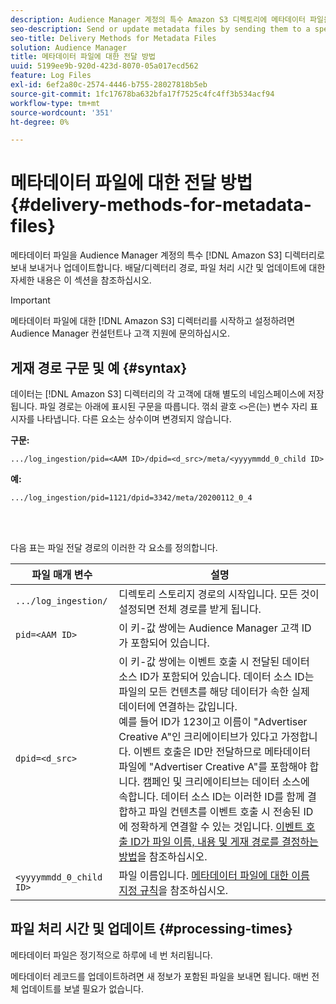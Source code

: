 ```yaml
---
description: Audience Manager 계정의 특수 Amazon S3 디렉토리에 메타데이터 파일을 전송하여 전송하거나 업데이트합니다. 배달/디렉터리 경로, 파일 처리 시간 및 업데이트에 대한 자세한 내용은 이 섹션을 참조하십시오.
seo-description: Send or update metadata files by sending them to a special Amazon S3 directory for your Audience Manager account. Refer to this section for information about delivery/directory paths, file processing times, and updates.
seo-title: Delivery Methods for Metadata Files
solution: Audience Manager
title: 메타데이터 파일에 대한 전달 방법
uuid: 5199ee9b-920d-423d-8070-05a017ecd562
feature: Log Files
exl-id: 6ef2a80c-2574-4446-b755-28027818b5eb
source-git-commit: 1fc17678ba632bfa17f7525c4fc4ff3b534acf94
workflow-type: tm+mt
source-wordcount: '351'
ht-degree: 0%

---
```


# 메타데이터 파일에 대한 전달 방법{#delivery-methods-for-metadata-files}

메타데이터 파일을 Audience Manager 계정의 특수 [!DNL Amazon S3] 디렉터리로 보내 보내거나 업데이트합니다. 배달/디렉터리 경로, 파일 처리 시간 및 업데이트에 대한 자세한 내용은 이 섹션을 참조하십시오.

>[!IMPORTANT]
>
> 메타데이터 파일에 대한 [!DNL Amazon S3] 디렉터리를 시작하고 설정하려면 Audience Manager 컨설턴트나 고객 지원에 문의하십시오.

## 게재 경로 구문 및 예 {#syntax}

데이터는 [!DNL Amazon S3] 디렉터리의 각 고객에 대해 별도의 네임스페이스에 저장됩니다. 파일 경로는 아래에 표시된 구문을 따릅니다. 꺾쇠 괄호 `<>`은(는) 변수 자리 표시자를 나타냅니다. 다른 요소는 상수이며 변경되지 않습니다.

**구문:**

```
.../log_ingestion/pid=<AAM ID>/dpid=<d_src>/meta/<yyyymmdd_0_child ID>
```

**예:**

```
.../log_ingestion/pid=1121/dpid=3342/meta/20200112_0_4
```

<br> 

다음 표는 파일 전달 경로의 이러한 각 요소를 정의합니다.


| 파일 매개 변수 | 설명 |
|---------|----------|
| `.../log_ingestion/` | 디렉토리 스토리지 경로의 시작입니다. 모든 것이 설정되면 전체 경로를 받게 됩니다. |
| `pid=<AAM ID>` | 이 키-값 쌍에는 Audience Manager 고객 ID가 포함되어 있습니다. |
| `dpid=<d_src>` | 이 키-값 쌍에는 이벤트 호출 시 전달된 데이터 소스 ID가 포함되어 있습니다. 데이터 소스 ID는 파일의 모든 컨텐츠를 해당 데이터가 속한 실제 데이터에 연결하는 값입니다. </br> 예를 들어 ID가 123이고 이름이 &quot;Advertiser Creative A&quot;인 크리에이티브가 있다고 가정합니다. 이벤트 호출은 ID만 전달하므로 메타데이터 파일에 &quot;Advertiser Creative A&quot;를 포함해야 합니다. 캠페인 및 크리에이티브는 데이터 소스에 속합니다. 데이터 소스 ID는 이러한 ID를 함께 결합하고 파일 컨텐츠를 이벤트 호출 시 전송된 ID에 정확하게 연결할 수 있는 것입니다. [이벤트 호출 ID가 파일 이름, 내용 및 게재 경로를 결정하는 방법](/help/using/reporting/audience-optimization-reports/metadata-files-intro/metadata-file-overview.md#how-ids-shape-file-names)을 참조하십시오. |
| `<yyyymmdd_0_child ID>` | 파일 이름입니다. [메타데이터 파일에 대한 이름 지정 규칙](/help/using/reporting/audience-optimization-reports/metadata-files-intro/metadata-file-names.md)을 참조하십시오. |

## 파일 처리 시간 및 업데이트 {#processing-times}

메타데이터 파일은 정기적으로 하루에 네 번 처리됩니다.

메타데이터 레코드를 업데이트하려면 새 정보가 포함된 파일을 보내면 됩니다. 매번 전체 업데이트를 보낼 필요가 없습니다.
